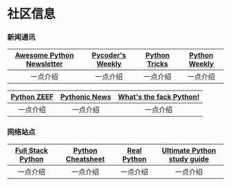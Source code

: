 # 社区信息

<h3 name="news">新闻通讯</h3>

| [Awesome Python Newsletter](/) | [Pycoder's Weekly](/) | [Python Tricks](/) | [Python Weekly](/) |
| :------: | :------: | :------: | :------: |
| 一点介绍 | 一点介绍 | 一点介绍 | 一点介绍 |

| [Python ZEEF](/) | [Pythonic News](/) | [What's the fack Python!](/) |
| :------: | :------: | :------: |
| 一点介绍 | 一点介绍 | 一点介绍 |


<h3 name="website">网络站点</h3>

| [Full Stack Python](/) | [Python Cheatsheet](/) | [Real Python](/) | [Ultimate Python study guide](/) |
| :------: | :------: | :------: | :------: |
| 一点介绍 | 一点介绍 | 一点介绍 | 一点介绍 |